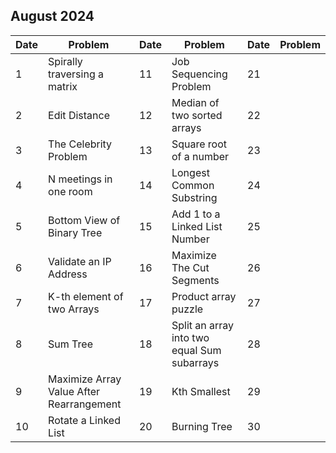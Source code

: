 ## August 2024

| Date | Problem                                  | Date | Problem                                     | Date | Problem |
| ---- | ---------------------------------------- | ---- | ------------------------------------------- | ---- | ------- |
| 1    | Spirally traversing a matrix             | 11   | Job Sequencing Problem                      | 21   |         |
| 2    | Edit Distance                            | 12   | Median of two sorted arrays                 | 22   |         |
| 3    | The Celebrity Problem                    | 13   | Square root of a number                     | 23   |         |
| 4    | N meetings in one room                   | 14   | Longest Common Substring                    | 24   |         |
| 5    | Bottom View of Binary Tree               | 15   | Add 1 to a Linked List Number               | 25   |         |
| 6    | Validate an IP Address                   | 16   | Maximize The Cut Segments                   | 26   |         |
| 7    | K-th element of two Arrays               | 17   | Product array puzzle                        | 27   |         |
| 8    | Sum Tree                                 | 18   | Split an array into two equal Sum subarrays | 28   |         |
| 9    | Maximize Array Value After Rearrangement | 19   | Kth Smallest                                | 29   |         |
| 10   | Rotate a Linked List                     | 20   | Burning Tree                                | 30   |         |

